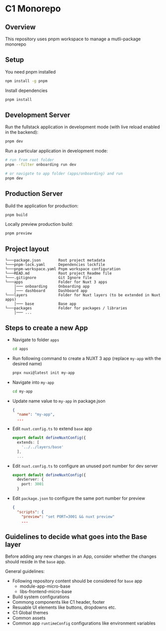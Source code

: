 # C1 Monorepo

## Overview
This repository uses pnpm workspace to manage a mutli-package monorepo


## Setup
You need pnpm installed
```bash
npm install -g pnpm
```
Install dependencies
```bash
pnpm install
```
## Development Server

Run the fullstack application in development mode (with live reload enabled in the backend):

```bash
pnpm dev
```
Run a particular application in development mode:

```bash
# run from root folder
pnpm --filter onboarding run dev

# or navigate to app folder (apps/onboarding) and run
pnpm dev
```


## Production Server
Build the application for production:
```bash
pnpm build
```
Locally preview production build:
```bash
pnpm preview
```

## Project layout

```
└───package.json        Root project metadata
└───pnpm-lock.yaml      Dependencies lockfile
└───pnpm-workspace.yaml Pnpm workspace configuration
└───READ.md             Root project Readme file
└───.gitignore          Git Ignore file
└───apps                Folder for Nuxt 3 apps
    │─── onboarding     Onboarding app
    │─── dashboard      Dashboard app
└───layers              Folder for Nuxt layers (to be extended in Nuxt apps)
    │─── base           Base app
└───packages            Folder for packages / libraries
    │─── ...
```

## Steps to create a new App
- Navigate to folder `apps`
  ```bash
  cd apps
  ```
- Run following command to create a NUXT 3 app (replace `my-app` with the desired name)
  ```bash
  pnpx nuxi@latest init my-app
  ```
- Navigate into `my-app`
  ```bash
  cd my-app
  ```
- Update name value to `my-app` in package.json
  ```json
  {
    "name": "my-app",
    ...
  ```
- Edit `nuxt.config.ts` to extend `base` app
  ```ts
  export default defineNuxtConfig({
    extends: [
      '../../layers/base'
    ],
    ...
  ```
- Edit `nuxt.config.ts` to configure an unused port number for dev server
  ```ts
  export default defineNuxtConfig({ 
    devServer: {
      port: 3001
    }
  ```
- Edit `package.json` to configure the same port number for preview
  ```json
  {
    "scripts": {
      "preview": "set PORT=3001 && nuxt preview"
      ...
  ```
## Guidelines to decide what goes into the Base layer
Before adding any new changes in an App, consider whether the changes should reside in the `base` app.

General guidelines:
- Following repository content should be considered for `base` app
  - module-app-micro-base
  - libs-frontend-micro-base
- Build system configurations
- Commong components like C1 header, footer
- Resuable UI elements like buttons, dropdowns etc.
- C1 Global themes
- Common assets
- Common app `runtimeConfig` configurations like environment variables